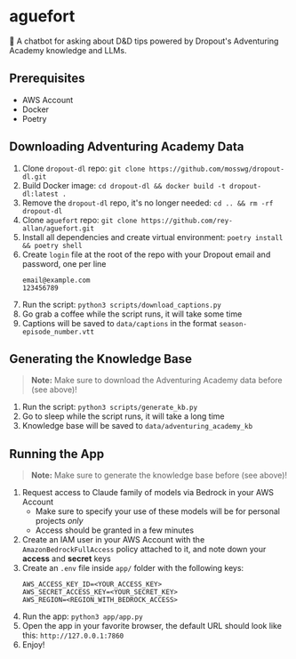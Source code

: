 # aguefort

:game_die: A chatbot for asking about D&amp;D tips powered by Dropout's Adventuring Academy knowledge and LLMs.

## Prerequisites

- AWS Account
- Docker
- Poetry

## Downloading Adventuring Academy Data

1. Clone `dropout-dl` repo: `git clone https://github.com/mosswg/dropout-dl.git`
2. Build Docker image: `cd dropout-dl && docker build -t dropout-dl:latest .`
3. Remove the `dropout-dl` repo, it's no longer needed: `cd .. && rm -rf dropout-dl`
4. Clone `aguefort` repo: `git clone https://github.com/rey-allan/aguefort.git`
5. Install all dependencies and create virtual environment: `poetry install && poetry shell`
6. Create `login` file at the root of the repo with your Dropout email and password, one per line
   ```
   email@example.com
   123456789
   ```
7. Run the script: `python3 scripts/download_captions.py`
8. Go grab a coffee while the script runs, it will take some time
9. Captions will be saved to `data/captions` in the format `season-episode_number.vtt`

## Generating the Knowledge Base

> **Note:** Make sure to download the Adventuring Academy data before (see above)!

1. Run the script: `python3 scripts/generate_kb.py`
2. Go to sleep while the script runs, it will take a long time
3. Knowledge base will be saved to `data/adventuring_academy_kb`

## Running the App

> **Note:** Make sure to generate the knowledge base before (see above)!

1. Request access to Claude family of models via Bedrock in your AWS Account
   - Make sure to specify your use of these models will be for personal projects _only_
   - Access should be granted in a few minutes
2. Create an IAM user in your AWS Account with the `AmazonBedrockFullAccess` policy attached to it, and note down your **access** and **secret** keys
3. Create an `.env` file inside `app/` folder with the following keys:
   ```
   AWS_ACCESS_KEY_ID=<YOUR_ACCESS_KEY>
   AWS_SECRET_ACCESS_KEY=<YOUR_SECRET_KEY>
   AWS_REGION=<REGION_WITH_BEDROCK_ACCESS>
   ```
4. Run the app: `python3 app/app.py`
5. Open the app in your favorite browser, the default URL should look like this: `http://127.0.0.1:7860`
6. Enjoy!

